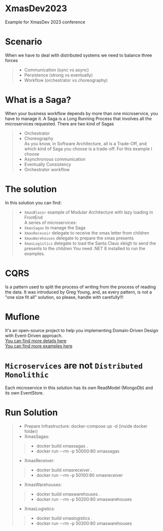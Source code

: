 # XmasDev2023
Example for XmasDev 2023 conference


# Scenario
When we have to deal with distributed systems we need to balance three forces 
> - Communication (sync vs async)
> - Persistence (strong vs eventually)
> - Workflow (orchestrator vs choreography)


# What is a Saga?
When your business workflow depends by more than one microservice, you have to manage it.
A Saga is a Long Running Process that involves all the microservices requested. There are two kind of Sagas
> - Orchestrator  
> - Choreography  
As you know, in Software Architecture, all is a Trade-Off, and which kind of Saga you choose is a trade-off.
For this example I choose 
> - Asynchronous communication
> - Eventually Consistency
> - Orchestrator workflow

# The solution
In this solution you can find:  
> - `XmasBlazor` example of Modular Architecture with lazy loading in FrontEnd  
A series of microservices: 
> - `XmasSagas` to manage the Saga  
> - `XmasReceveir` delegate to receive the xmas letter from children  
> - `XmasWarehouses` delegate to prepare the xmas presents  
> - `XmasLogistics` delegate to load the Santa Claus sleigh to send the presents to the children
You need .NET 8 installed to run the examples.

# CQRS
Is a pattern used to split the process of writing from the process of reading the data.
It was introduced by Greg Young, and, as every pattern, is not a "one size fit all" solution, so please, handle with carefully!!!

# Muflone
It's an open-source project to help you implementing Domain-Driven Design with Event-Driven approach.  
[You can find more details here](https://github.com/cqrs-muflone)  
[You can find more examples here](https://github.com/brewup)  


# `Microservices` are not `Distributed Monolithic`
Each microservice in this solution has its own ReadModel (MongoDb) and its own EventStore.

# Run Solution
> - Prepare Infrastructure: docker-compose up -d (inside docker folder)  
> - XmasSagas:
> > - docker build xmassagas .
> > - docker run --rm -p 50000:80 xmassagas
> - XmasReceiver:
> > - docker build xmasreceiver .
> > - docker run --rm -p 50100:80 xmasreceiver
> - XmasWarehouses:
> > - docker build xmaswarehouses .
> > - docker run --rm -p 50200:80 xmaswarehouses
> - XmasLogistics:
> > - docker build xmaslogistics .
> > - docker run --rm -p 50300:80 xmaswarehouses